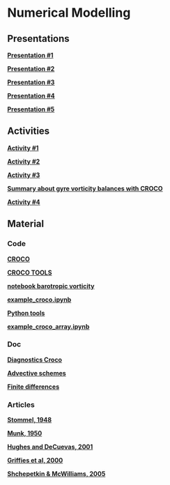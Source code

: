 

#  Numerical Modelling

##  Presentations



**[Presentation #1 ][p1]**  

  [p1]: 1_Numerical_modeling_QJ.pdf


**[Presentation #2 ][p2]**  

  [p2]: 2_Numerical_modeling_QJ.pdf



**[Presentation #3 ][p3]**  

  [p3]: 3_Numerical_modeling_QJ.pdf



**[Presentation #4 ][p4]**  

  [p4]: 4_Numerical_modeling.pdf




**[Presentation #5 ][p5]**  

  [p5]: 5_Numerical_modeling.pdf

<!---
**[Presentation #6 ][p6]**  

  [p6]: 6_Numerical_modeling.pdf



**[Presentation #7 ][p7]**  

  [p7]: 7_Numerical_modeling.pdf



**[Presentation #8 ][p8]**  

  [p8]: oopc.pdf

--->

##  Activities

**[Activity #1 ][t1]**  

  [t1]: Activity1.pdf


**[Activity #2 ][t2]**  

  [t2]: Activity2.pdf


**[Activity #3 ][t3]**  

  [t3]: Activity3.pdf
  
**[Summary about gyre vorticity balances with CROCO][t5]**  

  [t5]: modelling.pdf
  


**[Activity #4 ][t4]**  

  [t4]: Activity4.pdf
 
<!---
**[Activity #5 ][t5]**  

  [t5]: Activity5.pdf

  
## Project

**[Project][p0]**  

  [p0]: projets_modnum2223.pdf


--->



##  Material 

###  Code

**[CROCO ][c30]**  

  [c30]: croco.tar.gz


**[CROCO TOOLS ][c32]**  

  [c32]: croco_tools-v1.1.tar.gz
  

**[notebook barotropic vorticity][c31]**  

  [c31]: barotropic_vorticity_balance.ipynb
  

**[example_croco.ipynb][c33]**  

  [c33]: https://github.com/Mesharou/mesharou.github.io/blob/master/Croco/example_croco.ipynb
  
    
**[Python tools][c34]**  

  [c34]: tools.py
  
**[example_croco\_array.ipynb][c35]**  

  [c35]: https://github.com/Mesharou/mesharou.github.io/blob/master/Croco/example_croco_xarray.ipynb

  
###  Doc

**[Diagnostics Croco ][p31]**  

  [p31]: diagnostics_croco.pdf
  

**[Advective schemes ][p32]**  

  [p32]: formation_adv_diff.pdf
  

**[Finite differences ][p33]**  

  [p33]: http://www.dam.brown.edu/people/alcyew/handouts/numdiff.pdf  
  
###  Articles

**[Stommel, 1948 ][a1]**

**[Munk, 1950 ][a2]**

**[Hughes and DeCuevas, 2001 ][a3]**

**[Griffies et al, 2000 ][a4]**

**[Shchepetkin & McWilliams, 2005 ][a5]** 


  [a1]: Stommel48.pdf
  [a2]: Munk50.pdf
  [a3]: HughesDeCuevas01.pdf
  
  [a4]: Griffiesetal00.pdf
  [a5]: ShchepetkinMcWilliams05.pdf

